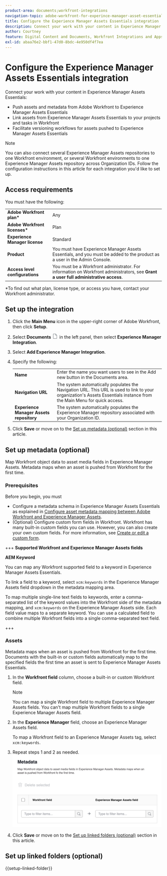 ```yaml
---
product-area: documents;workfront-integrations
navigation-topic: adobe-workfront-for-experince-manager-asset-essentials
title: Configure the Experience Manager Assets Essentials integration
description: Connect your work with your content in Experience Manager Assets Essentials.
author: Courtney
feature: Digital Content and Documents, Workfront Integrations and Apps
exl-id: abaa76e2-bbf1-47d0-8bdc-4e950df4f7ea
---
```

# Configure the Experience Manager Assets Essentials integration

Connect your work with your content in Experience Manager Assets Essentials​:

* Push assets and metadata from Adobe Workfront to Experience Manager Assets Essentials​
* Link assets from Experience Manager Assets Essentials to your projects and tasks in Workfront​
* Facilitate versioning workflows for assets pushed to Experience Manager Assets Essentials

>[!NOTE]
>
>You can also connect several Experience Manager Assets repositories to one Workfront environment, or several Workfront environments to one Experience Manager Assets repository across Organization IDs. Follow the configuration instructions in this article for each integration you'd like to set up. 

## Access requirements

You must have the following:

<table>
  <tr>
   <td><strong>Adobe Workfront plan*</strong>
   </td>
   <td>Any
   </td>
  </tr>
  <tr>
   <td><strong>Adobe Workfront licenses*</strong>
   </td>
   <td>Plan
   </td>
  </tr>
  <tr>
   <td><strong>Experience Manager license</strong>
   </td>
   <td>Standard
   </td>
  </tr>
  <tr>
   <td><strong>Product</strong>
   </td>
   <td>You must have Experience Manager Assets Essentials, and you must be added to the product as a user in the Admin Console.
   </td>
  </tr>
  <tr>
   <td><strong>Access level configurations</strong>
   </td>
   <td>You must be a Workfront administrator. For information on Workfront administrators, see <strong>Grant a user full administrative access</strong>.
   </td>
  </tr>
</table>


*To find out what plan, license type, or access you have, contact your Workfront administrator.


## Set up the integration

1. Click the **Main Menu** icon in the upper-right corner of Adobe Workfront, then click **Setup**.
1. Select  **Documents** ![documents icon](assets/document-icon.png) in the left panel, then select **Experience Manager Integration**.
1. Select **Add Experience Manager Integration**.
1. Specify the following:

   <table>
   <tr>
      <td><strong>Name</strong>
      </td>
      <td>Enter the name you want users to see in the Add new button in the Documents area.
      </td>
   </tr>
   <tr>
      <td><strong>Navigation URL</strong>
      </td>
      <td>The system automatically populates the Navigation URL. This URL is used to link to your organization's Assets Essentials instance from the Main Menu for quick access.
      </td>
   </tr>
   <tr>
      <td>
      <strong>Experience Manager Assets repository</strong>
      </td>
      <td>
      The system automatically populates the Experience Manager repository associated with your Organization ID.
      </td>
   </tr>
   </table>

1. Click **Save** or move on to the [Set up metadata (optional)](#set-up-metadata-optional) section in this article.


## Set up metadata (optional)

Map Workfront object data to asset media fields in Experience Manager Assets. Metadata maps when an asset is pushed from Workfront for the first time.


### Prerequisites

Before you begin, you must

* Configure a metadata schema in Experience Manager Assets Essentials as explained in [Configure asset metadata mapping between Adobe Workfront and Experience Manager Assets](https://experienceleague.adobe.com/docs/experience-manager-cloud-service/content/assets/integrations/configure-asset-metadata-mapping.html?lang=en).
* (Optional) Configure custom form fields in Workfront. Workfront has many built-in custom fields you can use. However, you can also create your own custom fields. For more information, see [Create or edit a custom form](/help/quicksilver/administration-and-setup/customize-workfront/create-manage-custom-forms/create-or-edit-a-custom-form.md).

+++ **Supported Workfront and Experience Manager Assets fields** 

**AEM Keyword**

You can map any Workfront supported field to a keyword in Experience Manager Assets Essentials. 

To link a field to a keyword, select `xcm:keywords` in the Experience Manager Assets field dropdown in the metadata mapping area. 

To map multiple single-line text fields to keywords, enter a comma-separated list of the keyword values into the Workfront side of the metadata mapping, and `xcm:keywords` on the Experience Manager Assets side. Each field value maps to a separate keyword. You can use a calculated field to combine multiple Workfront fields into a single comma-separated text field.

<!--
Look for essentials article
For more information on keywords in Experience Manager Assets, including how to create and manage keywords, see [Administering Tags]( https://experienceleague.adobe.com/docs/experience-manager-64/administering/contentmanagement/tags.html?lang=en).
-->

+++


### Assets

Metadata maps when an asset is pushed from Workfront for the first time. Documents with the built-in or custom fields automatically map to the specified fields the first time an asset is sent to Experience Manager Assets Essentials.

1. In the **Workfront field** column, choose a built-in or custom Workfront field.
   >[!NOTE]
   >
   >You can map a single Workfront field to multiple Experience Manager Assets fields. You can't map multiple Workfront fields to a single Experience Manager Assets field.
1. In the **Experience Manager** field, choose an Experience Manager Assets field.
   
   To map a Workfront field to an Experience Manager Assets tag, select `xcm:keywords`.
1. Repeat steps 1 and 2 as needed.
![enable metadata](assets/metadata-assets-essentials.png)
1. Click **Save** or move on to the [Set up linked folders (optional)](#set-up-linked-folders-optional) section in this article.


## Set up linked folders (optional)

{{setup-linked-folder}}
